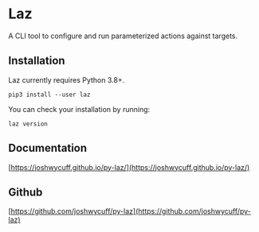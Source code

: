 # Laz

A CLI tool to configure and run parameterized actions against targets.

## Installation

Laz currently requires Python 3.8+.

```shell
pip3 install --user laz
```

You can check your installation by running:

```shell
laz version
```

## Documentation

[https://joshwycuff.github.io/py-laz/](https://joshwycuff.github.io/py-laz/)

## Github

[https://github.com/joshwycuff/py-laz](https://github.com/joshwycuff/py-laz)
